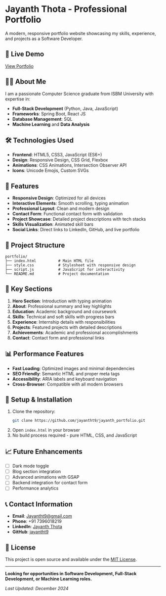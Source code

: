 # Jayanth Thota - Professional Portfolio

A modern, responsive portfolio website showcasing my skills, experience, and projects as a Software Developer.

## 🚀 Live Demo
[View Portfolio](https://jayantht9.github.io/jayanth_portfolio/)

## 👨‍💻 About Me
I am a passionate Computer Science graduate from ISBM University with expertise in:
- **Full-Stack Development** (Python, Java, JavaScript)
- **Frameworks**: Spring Boot, React JS
- **Database Management**: SQL
- **Machine Learning** and **Data Analysis**

## 🛠️ Technologies Used
- **Frontend**: HTML5, CSS3, JavaScript (ES6+)
- **Design**: Responsive Design, CSS Grid, Flexbox
- **Animations**: CSS Animations, Intersection Observer API
- **Icons**: Unicode Emojis, Custom SVGs

## 📱 Features
- **Responsive Design**: Optimized for all devices
- **Interactive Elements**: Smooth scrolling, typing animation
- **Professional Layout**: Clean and modern design
- **Contact Form**: Functional contact form with validation
- **Project Showcase**: Detailed project descriptions with tech stacks
- **Skills Visualization**: Animated skill bars
- **Social Links**: Direct links to LinkedIn, GitHub, and live portfolio

## 📂 Project Structure
```
portfolio/
├── index.html          # Main HTML file
├── style.css           # Stylesheet with responsive design
├── script.js           # JavaScript for interactivity
└── README.md           # Project documentation
```

## 🎯 Key Sections
1. **Hero Section**: Introduction with typing animation
2. **About**: Professional summary and key highlights
3. **Education**: Academic background and coursework
4. **Skills**: Technical and soft skills with progress bars
5. **Experience**: Internship details with responsibilities
6. **Projects**: Featured projects with detailed descriptions
7. **Achievements**: Academic and professional accomplishments
8. **Contact**: Contact form and professional links

## 📊 Performance Features
- **Fast Loading**: Optimized images and minimal dependencies
- **SEO Friendly**: Semantic HTML and proper meta tags
- **Accessibility**: ARIA labels and keyboard navigation
- **Cross-Browser**: Compatible with all modern browsers

## 🔧 Setup & Installation
1. Clone the repository:
   ```bash
   git clone https://github.com/jayantht9/jayanth_portfolio.git
   ```
2. Open `index.html` in your browser
3. No build process required - pure HTML, CSS, and JavaScript

## 📈 Future Enhancements
- [ ] Dark mode toggle
- [ ] Blog section integration
- [ ] Advanced animations with GSAP
- [ ] Backend integration for contact form
- [ ] Performance analytics

## 📞 Contact Information
- **Email**: Jayantht9@gmail.com
- **Phone**: +91 7396018219
- **LinkedIn**: [Jayanth Thota](https://www.linkedin.com/in/thota-jayanth-b93870215/)
- **GitHub**: [jayantht9](https://github.com/jayantht9)

## 📄 License
This project is open source and available under the [MIT License](LICENSE).

---

**Looking for opportunities in Software Development, Full-Stack Development, or Machine Learning roles.**

*Last Updated: December 2024*